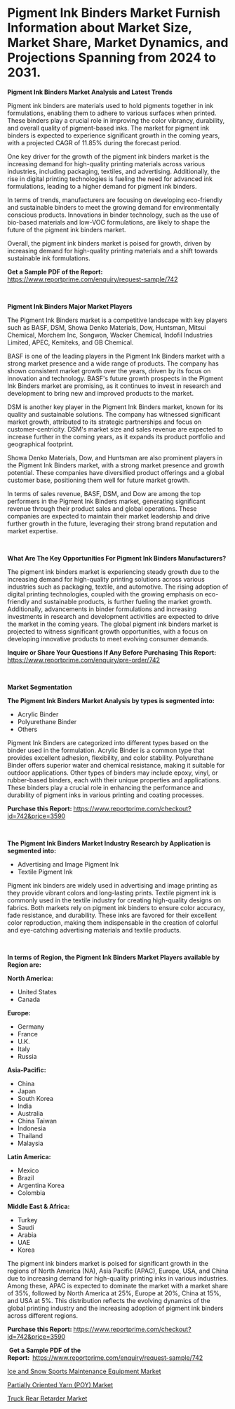 <p><h1>Pigment Ink Binders Market Furnish Information about Market Size, Market Share, Market Dynamics, and Projections Spanning from 2024 to 2031.</h1></p><p><strong>Pigment Ink Binders Market Analysis and Latest Trends</strong></p>
<p><p>Pigment ink binders are materials used to hold pigments together in ink formulations, enabling them to adhere to various surfaces when printed. These binders play a crucial role in improving the color vibrancy, durability, and overall quality of pigment-based inks. The market for pigment ink binders is expected to experience significant growth in the coming years, with a projected CAGR of 11.85% during the forecast period.</p><p>One key driver for the growth of the pigment ink binders market is the increasing demand for high-quality printing materials across various industries, including packaging, textiles, and advertising. Additionally, the rise in digital printing technologies is fueling the need for advanced ink formulations, leading to a higher demand for pigment ink binders.</p><p>In terms of trends, manufacturers are focusing on developing eco-friendly and sustainable binders to meet the growing demand for environmentally conscious products. Innovations in binder technology, such as the use of bio-based materials and low-VOC formulations, are likely to shape the future of the pigment ink binders market.</p><p>Overall, the pigment ink binders market is poised for growth, driven by increasing demand for high-quality printing materials and a shift towards sustainable ink formulations.</p></p>
<p><strong>Get a Sample PDF of the Report:&nbsp;</strong> <a href="https://www.reportprime.com/enquiry/request-sample/742">https://www.reportprime.com/enquiry/request-sample/742</a></p>
<p>&nbsp;</p>
<p><strong>Pigment Ink Binders Major Market Players</strong></p>
<p><p>The Pigment Ink Binders market is a competitive landscape with key players such as BASF, DSM, Showa Denko Materials, Dow, Huntsman, Mitsui Chemical, Morchem Inc, Songwon, Wacker Chemical, Indofil Industries Limited, APEC, Kemiteks, and GB Chemical.</p><p>BASF is one of the leading players in the Pigment Ink Binders market with a strong market presence and a wide range of products. The company has shown consistent market growth over the years, driven by its focus on innovation and technology. BASF's future growth prospects in the Pigment Ink Binders market are promising, as it continues to invest in research and development to bring new and improved products to the market.</p><p>DSM is another key player in the Pigment Ink Binders market, known for its quality and sustainable solutions. The company has witnessed significant market growth, attributed to its strategic partnerships and focus on customer-centricity. DSM's market size and sales revenue are expected to increase further in the coming years, as it expands its product portfolio and geographical footprint.</p><p>Showa Denko Materials, Dow, and Huntsman are also prominent players in the Pigment Ink Binders market, with a strong market presence and growth potential. These companies have diversified product offerings and a global customer base, positioning them well for future market growth.</p><p>In terms of sales revenue, BASF, DSM, and Dow are among the top performers in the Pigment Ink Binders market, generating significant revenue through their product sales and global operations. These companies are expected to maintain their market leadership and drive further growth in the future, leveraging their strong brand reputation and market expertise.</p></p>
<p>&nbsp;</p>
<p><strong>What Are The Key Opportunities For Pigment Ink Binders Manufacturers?</strong></p>
<p><p>The pigment ink binders market is experiencing steady growth due to the increasing demand for high-quality printing solutions across various industries such as packaging, textile, and automotive. The rising adoption of digital printing technologies, coupled with the growing emphasis on eco-friendly and sustainable products, is further fueling the market growth. Additionally, advancements in binder formulations and increasing investments in research and development activities are expected to drive the market in the coming years. The global pigment ink binders market is projected to witness significant growth opportunities, with a focus on developing innovative products to meet evolving consumer demands.</p></p>
<p><strong>Inquire or Share Your Questions If Any Before Purchasing This Report:</strong> <a href="https://www.reportprime.com/enquiry/pre-order/742">https://www.reportprime.com/enquiry/pre-order/742</a></p>
<p>&nbsp;</p>
<p><strong>Market Segmentation</strong></p>
<p><strong>The Pigment Ink Binders Market Analysis by types is segmented into:</strong></p>
<p><ul><li>Acrylic Binder</li><li>Polyurethane Binder</li><li>Others</li></ul></p>
<p><p>Pigment Ink Binders are categorized into different types based on the binder used in the formulation. Acrylic Binder is a common type that provides excellent adhesion, flexibility, and color stability. Polyurethane Binder offers superior water and chemical resistance, making it suitable for outdoor applications. Other types of binders may include epoxy, vinyl, or rubber-based binders, each with their unique properties and applications. These binders play a crucial role in enhancing the performance and durability of pigment inks in various printing and coating processes.</p></p>
<p><strong>Purchase this Report:&nbsp;</strong><a href="https://www.reportprime.com/checkout?id=742&price=3590">https://www.reportprime.com/checkout?id=742&price=3590</a></p>
<p>&nbsp;</p>
<p><strong>The Pigment Ink Binders Market Industry Research by Application is segmented into:</strong></p>
<p><ul><li>Advertising and Image Pigment Ink</li><li>Textile Pigment Ink</li></ul></p>
<p><p>Pigment ink binders are widely used in advertising and image printing as they provide vibrant colors and long-lasting prints. Textile pigment ink is commonly used in the textile industry for creating high-quality designs on fabrics. Both markets rely on pigment ink binders to ensure color accuracy, fade resistance, and durability. These inks are favored for their excellent color reproduction, making them indispensable in the creation of colorful and eye-catching advertising materials and textile products.</p></p>
<p>&nbsp;</p>
<p><strong>In terms of Region, the Pigment Ink Binders Market Players available by Region are:</strong></p>
<p>
    <p> <strong> North America: </strong>
        <ul>
            <li>United States</li>
            <li>Canada</li>
        </ul>
        </p> 
    <p> <strong> Europe: </strong>
        <ul>
            <li>Germany</li>
            <li>France</li>
            <li>U.K.</li>
            <li>Italy</li>
            <li>Russia</li>
        </ul>
        </p> 
    <p> <strong> Asia-Pacific: </strong>
        <ul>
            <li>China</li>
            <li>Japan</li>
            <li>South Korea</li>
            <li>India</li>
            <li>Australia</li>
            <li>China Taiwan</li>
            <li>Indonesia</li>
            <li>Thailand</li>
            <li>Malaysia</li>
        </ul>
        </p> 
    <p> <strong> Latin America: </strong>
        <ul>
            <li>Mexico</li>
            <li>Brazil</li>
            <li>Argentina Korea</li>
            <li>Colombia</li>
        </ul>
        </p> 
    <p> <strong> Middle East & Africa: </strong>
        <ul>
            <li>Turkey</li>
            <li>Saudi</li>
            <li>Arabia</li>
            <li>UAE</li>
            <li>Korea</li>
        </ul>
    </p>
    </p>
<p><p>The pigment ink binders market is poised for significant growth in the regions of North America (NA), Asia Pacific (APAC), Europe, USA, and China due to increasing demand for high-quality printing inks in various industries. Among these, APAC is expected to dominate the market with a market share of 35%, followed by North America at 25%, Europe at 20%, China at 15%, and USA at 5%. This distribution reflects the evolving dynamics of the global printing industry and the increasing adoption of pigment ink binders across different regions.</p></p>
<p><strong>Purchase this Report: </strong><a href="https://www.reportprime.com/checkout?id=742&price=3590">https://www.reportprime.com/checkout?id=742&price=3590</a></p>
<p>&nbsp;<strong>Get a Sample PDF of the Report:&nbsp;&nbsp;</strong><a href="https://www.reportprime.com/enquiry/request-sample/742">https://www.reportprime.com/enquiry/request-sample/742</a></p>
<p><strong></strong></p>
<p><p><a href="https://unruly-ladybug-44b.notion.site/Ice-and-Snow-Sports-Maintenance-Equipment-Market-Size-Focuses-on-Market-Dynamics-In-Depth-Analysis--ed02c649e4744b1083f563c60b2f6b6f">Ice and Snow Sports Maintenance Equipment Market</a></p><p><a href="https://github.com/lataunyatinikmelvin59ilbd0dv/Market-Research-Report-List-1/blob/main/partially-oriented-yarn-poy-market.md">Partially Oriented Yarn (POY) Market</a></p><p><a href="https://cute-banjo-8ca.notion.site/Global-Truck-Rear-Retarder-Market-Size-and-Market-Trends-Insights-and-Projections-from-2024-to-2031-0effcf4821694e299a3fd8c2998939b8">Truck Rear Retarder Market</a></p></p>